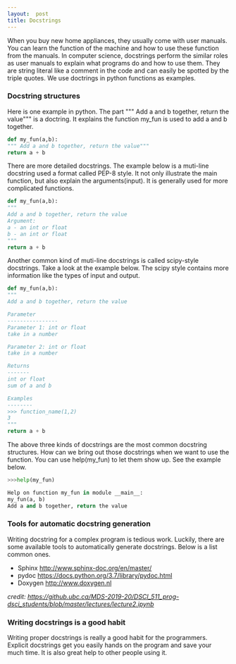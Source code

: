 ```yaml
---
layout:  post
title: Docstrings
---
```


When you buy new home appliances, they usually come with user manuals. You can learn the function of the machine and how to use these function from the manuals. In computer science, docstrings perform the similar roles as user manuals to explain what programs do and how to use them. They are string literal like a comment in the code and can easily be spotted by the triple quotes. We use doctrings in python functions as examples.


### Docstring structures
Here is one example in python. The part """ Add a and b together, return the value""" is a doctring. It explains the function my_fun is used to add a and b together. 

```python
def my_fun(a,b):
""" Add a and b together, return the value"""
return a + b
```

There are more detailed docstrings. The example below is a muti-line docstring used a format called PEP-8 style. It not only illustrate the main function, but also explain the arguments(input). It is generally used for more complicated functions.


```python
def my_fun(a,b):
""" 
Add a and b together, return the value
Argument: 
a - an int or float
b - an int or float 
"""
return a + b
```

Another common kind of muti-line docstrings is called scipy-style docstrings. Take a look at the example below. The scipy style contains more information like the types of input and output.

```python
def my_fun(a,b):
""" 
Add a and b together, return the value

Parameter
----------------
Parameter 1: int or float
take in a number

Parameter 2: int or float
take in a number

Returns
-------
int or float
sum of a and b

Examples
--------
>>> function_name(1,2)
3
"""
return a + b
```

The above three kinds of docstrings are the most common docstring structures. How can we bring out those docstrings when we want to use the function. You can use help(my_fun) to let them show up. See the example below.  

```python
>>>help(my_fun)

Help on function my_fun in module __main__:
my_fun(a, b)
Add a and b together, return the value
```


### Tools for automatic docstring generation
Writing docstring for a complex program is tedious work. Luckily, there are some available tools to automatically generate docstrings. Below is a list common ones.
* Sphinx <http://www.sphinx-doc.org/en/master/>
* pydoc <https://docs.python.org/3.7/library/pydoc.html>
* Doxygen <http://www.doxygen.nl>

*credit: <https://github.ubc.ca/MDS-2019-20/DSCI_511_prog-dsci_students/blob/master/lectures/lecture2.ipynb>*


### Writing docstrings is a good habit
Writing proper docstrings is really a good habit for the programmers. Explicit docstrings get you easily hands on the program and save your much time. It is also great help to other people using it.


